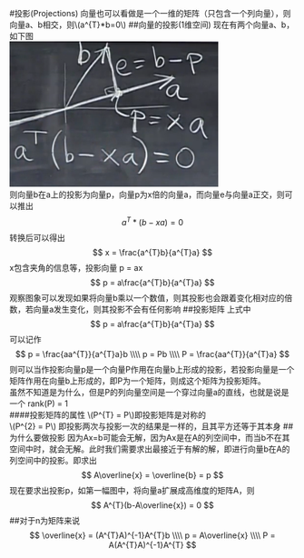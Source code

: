 <script type="text/javascript"
  src="http://cdn.mathjax.org/mathjax/latest/MathJax.js?config=TeX-AMS-MML_HTMLorMML">
</script>
#投影(Projections)
向量也可以看做是一个一维的矩阵（只包含一个列向量），则向量a、b相交，则\\(a^{T}*b=0\\)
##向量的投影(1维空间)
现在有两个向量a、b，如下图  
![image](img/image01.png)  
则向量b在a上的投影为向量p，向量p为x倍的向量a，而向量e与向量a正交，则可以推出  
$$
a^{T}*(b - xa) = 0
$$
转换后可以得出
$$
x = \frac{a^{T}b}{a^{T}a}
$$
x包含夹角的信息等，投影向量 p = ax
$$
p = a\frac{a^{T}b}{a^{T}a}
$$
观察图象可以发现如果将向量b乘以一个数值，则其投影也会跟着变化相对应的倍数，若向量a发生变化，则其投影不会有任何影响
##投影矩阵
上式中
$$
p = a\frac{a^{T}b}{a^{T}a}
$$
可以记作
$$
p = \frac{aa^{T}}{a^{T}a}b \\\\
p = Pb \\\\
P = \frac{aa^{T}}{a^{T}a} 
$$
则可以当作投影向量p是一个向量P作用在向量b上形成的投影，若投影向量是一个矩阵作用在向量b上形成的，即P为一个矩阵，则成这个矩阵为投影矩阵。  
虽然不知道是为什么，但是P的列向量空间是一个穿过向量a的直线，也就是说是一个 rank(P) = 1  
####投影矩阵的属性
\\(P^{T} = P\\)即投影矩阵是对称的  
\\(P^{2} = P\\) 即投影两次与投影一次的结果是一样的，且其平方还等于其本身
##为什么要做投影
因为Ax=b可能会无解，因为Ax是在A的列空间中，而当b不在其空间中时，就会无解。此时我们需要求出最接近于有解的解，即进行向量b在A的列空间中的投影。即求出
$$
A\overline{x} = \overline{b} = p
$$
现在要求出投影p，如第一幅图中，将向量a扩展成高维度的矩阵A，则
$$
A^{T}(b-A\overline{x}) = 0
$$
##对于n为矩阵来说
$$
\overline{x} = (A^{T}A)^{-1}A^{T}b \\\\
p = A\overline{x} \\\\
P = A(A^{T}A)^{-1}A^{T}
$$